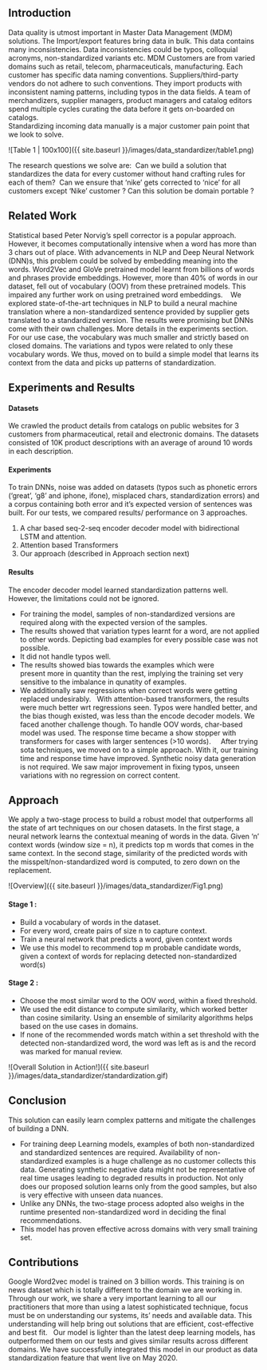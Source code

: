 ## Introduction

Data quality is utmost important in Master Data Management (MDM) solutions. The Import/export features bring data in bulk. This data contains many inconsistencies. Data inconsistencies could be typos, colloquial acronyms, non-standardized variants etc. MDM Customers are from varied domains such as retail, telecom, pharmaceuticals, manufacturing. Each customer has specific data naming conventions. Suppliers/third-party vendors do not adhere to such conventions. They import products with inconsistent naming patterns, including typos in the data fields. A team of merchandizers, supplier managers, product managers and catalog editors spend multiple cycles curating the data before it gets on-boarded on catalogs.
<br>Standardizing incoming data manually is a major customer pain point that we look to solve.


![Table 1 | 100x100]({{ site.baseurl }}/images/data_standardizer/table1.png)

The research questions we solve are: 
Can we build a solution that standardizes the data for every customer without hand crafting rules for each of them? 
Can we ensure that ‘nike’ gets corrected to ‘nice’ for all customers except ‘Nike’ customer ?
Can this solution be domain portable ? 

## Related Work
Statistical based Peter Norvig’s spell corrector is a popular approach. However, it becomes computationally intensive when a word has more than 3 chars out of place. With advancements in NLP and Deep Neural Network (DNN)s, this problem could be solved by embedding meaning into the words. Word2Vec and GloVe pretrained model learnt from billions of words and phrases provide embeddings. However, more than 40% of words in our dataset, fell out of vocabulary (OOV) from these pretrained models. This impaired any further work on using pretrained word embeddings.  
 We explored state-of-the-art techniques in NLP to build a neural machine translation where a non-standardized sentence provided by supplier gets translated to a standardized version. The results were promising but DNNs come with their own challenges. More details in the experiments section. For our use case, the vocabulary was much smaller and strictly based on closed domains. The variations and typos were related to only these vocabulary words. We thus, moved on to build a simple model that learns its context from the data and picks up patterns of standardization.


## Experiments and Results
#### Datasets  
We crawled the product details from catalogs on public websites for 3 customers from pharmaceutical, retail and electronic domains. The datasets consisted of 10K product descriptions with an average of around 10 words in each description.
 
#### Experiments
To train DNNs, noise was added on datasets (typos such as phonetic errors (‘great’, ‘g8’ and iphone, ifone), misplaced chars, standardization errors) and a corpus containing both error and it’s expected version of sentences was built. For our tests, we compared results/ performance on 3 approaches. 
1. A char based seq-2-seq encoder decoder model with bidirectional LSTM and attention.  
2. Attention based Transformers
3. Our approach (described in Approach section next)
 
#### Results
The encoder decoder model learned standardization patterns well. However, the limitations could not be ignored.
* For training the model, samples of non-standardized versions are required along with the expected version of the samples. 
* The results showed that variation types learnt for a word, are not applied to other words. Depicting bad examples for every possible case was not possible.
* It did not handle typos well.
* The results showed bias towards the examples which were present more in quantity than the rest, implying the training set very sensitive to the imbalance in qunatity of examples.
* We additionally saw regressions when correct words were getting replaced undesirably.
 
With attention-based transformers, the results were much better wrt regressions seen. Typos were handled better, and the bias though existed, was less than the encode decoder models. We faced another challenge though. To handle OOV words, char-based model was used. The response time became a show stopper with transformers for cases with larger sentences (>10 words).  
 
After trying sota techniques, we moved on to a simple approach. With it, our training time and response time have improved. Synthetic noisy data generation is not required. We saw major improvement in fixing typos, unseen variations with no regression on correct content.


## Approach
We apply a two-stage process to build a robust model that outperforms all the state of art techniques on our chosen datasets. In the first stage, a neural network learns the contextual meaning of words in the data. Given ‘n’ context words (window size = n), it predicts top m words that comes in the same context. In the second stage, similarity of the predicted words with the misspelt/non-standardized word is computed, to zero down on the replacement. 

![Overview]({{ site.baseurl }}/images/data_standardizer/Fig1.png)

#### Stage 1 :
* Build a vocabulary of words in the dataset. 
* For every word, create pairs of size n to capture context. 
* Train a neural network that predicts a word, given context words 
* We use this model to recommend top m probable candidate words, given a context of words for replacing detected non-standardized word(s)
 
#### Stage 2 :
* Choose the most similar word to the OOV word, within a fixed threshold.
* We used the edit distance to compute similarity, which worked better than cosine similarity. Using an ensemble of similarity algorithms helps based on the use cases in domains.
* If none of the recommended words match within a set threshold with the detected non-standardized word, the word was left as is and the record was marked for manual review. 

![Overall Solution in Action!]({{ site.baseurl }}/images/data_standardizer/standardization.gif)


## Conclusion
This solution can easily learn complex patterns and mitigate the challenges of building a DNN. 
* For training deep Learning models, examples of both non-standardized and standardized sentences are required. Availability of non-standardized examples is a huge challenge as no customer collects this data. Generating synthetic negative data might not be representative of real time usages leading to degraded results in production. Not only does our proposed solution learns only from the good samples, but also is very effective with unseen data nuances.
* Unlike any DNNs, the two-stage process adopted also weighs in the runtime presented non-standardized word in deciding the final recommendations.  
* This model has proven effective across domains with very small training set.

## Contributions
Google Word2vec model is trained on 3 billion words. This training is on news dataset which is totally different to the domain we are working in. Through our work, we share a very important learning to all our practitioners that more than using a latest sophisticated technique, focus must be on understanding our systems, its’ needs and available data. This understanding will help bring out solutions that are efficient, cost-effective and best fit.  
Our model is lighter than the latest deep learning models, has outperformed them on our tests and gives similar results across different domains. We have successfully integrated this model in our product as data standardization feature that went live on May 2020.
